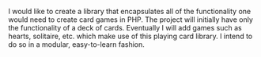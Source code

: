 I would like to create a library that encapsulates all of the functionality one would need to create card games in PHP. The project will initially have only the functionality of a deck of cards. Eventually I will add games such as hearts, solitaire, etc. which make use of this playing card library. I intend to do so in a modular, easy-to-learn fashion.